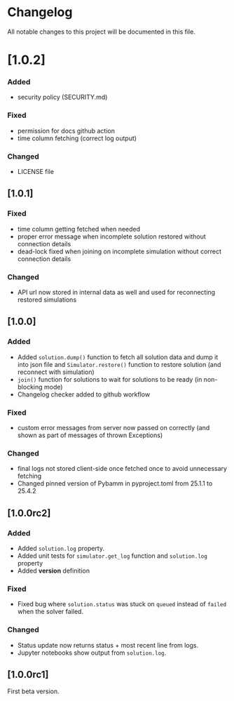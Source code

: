
# Changelog

All notable changes to this project will be documented in this file.


# [1.0.2]

### Added

- security policy (SECURITY.md)

### Fixed

- permission for docs github action
- time column fetching (correct log output)

### Changed

- LICENSE file


## [1.0.1]

### Fixed

- time column getting fetched when needed
- proper error message when incomplete solution restored without connection details
- dead-lock fixed when joining on incomplete simulation without correct connection details

### Changed

- API url now stored in internal data as well and used for reconnecting restored simulations


## [1.0.0]

### Added

- Added `solution.dump()` function to fetch all solution data and dump it into json file and `Simulator.restore()` function to restore solution (and reconnect with simulation)
- `join()` function for solutions to wait for solutions to be ready (in non-blocking mode)
- Changelog checker added to github workflow

### Fixed

- custom error messages from server now passed on correctly (and shown as part of messages of thrown Exceptions)

### Changed

- final logs not stored client-side once fetched once to avoid unnecessary fetching
- Changed pinned version of Pybamm in pyproject.toml from 25.1.1 to 25.4.2


## [1.0.0rc2]

### Added

- Added `solution.log` property.
- Added unit tests for `simulator.get_log` function and `solution.log` property
- Added __version__ definition 

### Fixed

- Fixed bug where `solution.status` was stuck on `queued` instead of `failed` when the solver failed.

### Changed

- Status update now returns status + most recent line from logs.
- Jupyter notebooks show output from `solution.log`.


## [1.0.0rc1]

First beta version.
